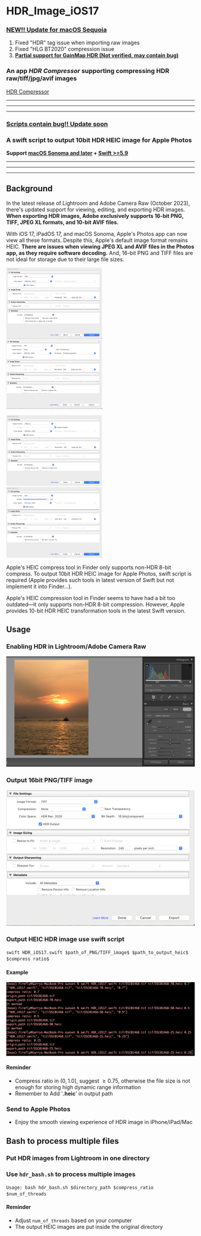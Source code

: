 # HDR_Image_iOS17



### <u>NEW!! Update for macOS Sequoia</u> 

1. Fixed "HDR" tag issue when importing raw images
1. Fixed "HLG BT2020" compression issue 
1. <u>**Partial support for GainMap HDR (Not verified, may contain bug)**</u>

### An app *HDR Compressor* supporting compressing HDR raw/tiff/jpg/avif images

[HDR Compressor](https://github.com/HCYANG2000/Generate_Apple_HDR_Photos/blob/main/HDR%20Compressor.zip)

------

------

------

### <u>Scripts contain bug!! Update soon</u>

### A swift script to output 10bit HDR HEIC image for Apple Photos 

**Support <u>macOS Sonoma and later</u> +  <u>Swift >=5.9</u>**

------

------

------

## Background

In the latest release of Lightroom and Adobe Camera Raw (October 2023), there's updated support for viewing, editing, and exporting HDR images. **When exporting HDR images, Adobe exclusively supports 16-bit PNG, TIFF, JPEG XL formats, and 10-bit AVIF files.**

With iOS 17, iPadOS 17, and macOS Sonoma, Apple's Photos app can now view all these formats. Despite this, Apple's default image format remains HEIC. **There are issues when viewing JPEG XL and AVIF files in the Photos app, as they require software decoding.** And, 16-bit PNG and TIFF files are not ideal for storage due to their large file sizes.

 <img src="README.assets/截屏2023-10-19 17.16.11.png" alt="截屏2023-10-19 17.16.11" style="zoom: 25%;" /><img src="README.assets/截屏2023-10-19 17.16.01.png" alt="截屏2023-10-19 17.16.01" style="zoom:25%;" />

<img src="README.assets/截屏2023-10-19 17.16.34.png" alt="截屏2023-10-19 17.16.34" style="zoom:25%;" /><img src="README.assets/截屏2023-10-19 17.16.22.png" alt="截屏2023-10-19 17.16.22" style="zoom:25%;" />

Apple's HEIC compress tool in Finder only supports non-HDR 8-bit compress. To output 10bit HDR HEIC image for Apple Photos, swift script is required (Apple provides such tools in latest version of Swift but not implement it into Finder...).

Apple's HEIC compression tool in Finder seems to have had a bit too outdated—it only supports non-HDR 8-bit compression. However, Apple provides 10-bit HDR HEIC transformation tools in the latest Swift version.

## Usage

### Enabling HDR in Lightroom/Adobe Camera Raw

![hdr_enable](README.assets/hdr_enable.jpg)

### Output 16bit PNG/TIFF image 

<img src="README.assets/截屏2023-10-19 17.16.01.png" alt="截屏2023-10-19 17.16.01" style="zoom:100%;" />

### Output HEIC HDR image use swift script

`swift HDR_iOS17.swift $path_of_PNG/TIFF_image$ $path_to_output_heic$ $compress ratio$`

#### Example

![example](README.assets/example.png)

#### Reminder

* Compress ratio in $(0, 1.0]$, suggest $\geq 0.75$, otherwise the file size is not enough for storing high dynamic range information
* Remember to Add '**.heic**' in output path

### Send to Apple Photos

* Enjoy the smooth viewing experience of HDR image in iPhone/iPad/Mac 

## Bash to process multiple files

### Put HDR images from Lightroom in one directory

### Use `hdr_bash.sh` to process multiple images

`Usage: bash hdr_bash.sh $directory_path $compress_ratio $num_of_threads`

#### Reminder

* Adjust `num_of_threads` based on your computer
* The output HEIC images are put inside the original directory

